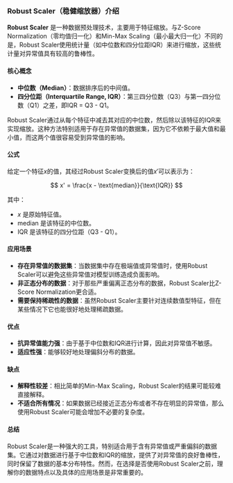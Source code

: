 ### Robust Scaler（稳健缩放器）介绍

**Robust Scaler** 是一种数据预处理技术，主要用于特征缩放。与Z-Score Normalization（零均值归一化）和Min-Max Scaling（最小最大归一化）不同的是，Robust Scaler使用统计量（如中位数和四分位距IQR）来进行缩放，这些统计量对异常值具有较高的鲁棒性。

#### **核心概念**

- **中位数（Median）**：数据排序后的中间值。
- **四分位距（Interquartile Range, IQR）**：第三四分位数（Q3）与第一四分位数（Q1）之差，即IQR = Q3 - Q1。

Robust Scaler通过从每个特征中减去其对应的中位数，然后除以该特征的IQR来实现缩放。这种方法特别适用于存在异常值的数据集，因为它不依赖于最大值和最小值，而这两个值很容易受到异常值的影响。

#### **公式**

给定一个特征$x$的值，其经过Robust Scaler变换后的值$x'$可以表示为：

$$
x' = \frac{x - \text{median}}{\text{IQR}}
$$

其中：
- $x$ 是原始特征值。
- $\text{median}$ 是该特征的中位数。
- $\text{IQR}$ 是该特征的四分位距（Q3 - Q1）。

#### **应用场景**

- **存在异常值的数据集**：当数据集中存在极端值或异常值时，使用Robust Scaler可以避免这些异常值对模型训练造成负面影响。
- **非正态分布的数据**：对于那些严重偏离正态分布的数据，Robust Scaler比Z-Score Normalization更合适。
- **需要保持稀疏性的数据**：虽然Robust Scaler主要针对连续数值型特征，但在某些情况下它也能很好地处理稀疏数据。

#### **优点**

- **抗异常值能力强**：由于基于中位数和IQR进行计算，因此对异常值不敏感。
- **适应性强**：能够较好地处理偏斜分布的数据。

#### **缺点**

- **解释性较差**：相比简单的Min-Max Scaling，Robust Scaler的结果可能较难直接解释。
- **不适合所有情况**：如果数据已经接近正态分布或者不存在明显的异常值，那么使用Robust Scaler可能会增加不必要的复杂度。

#### **总结**

Robust Scaler是一种强大的工具，特别适合用于含有异常值或严重偏斜的数据集。它通过对数据进行基于中位数和IQR的缩放，提供了对异常值的良好鲁棒性，同时保留了数据的基本分布特性。然而，在选择是否使用Robust Scaler之前，理解你的数据特点以及具体的应用场景是非常重要的。